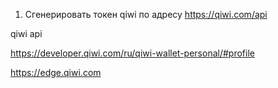 1. Сгенерировать токен qiwi по адресу https://qiwi.com/api

qiwi api

https://developer.qiwi.com/ru/qiwi-wallet-personal/#profile

https://edge.qiwi.com
